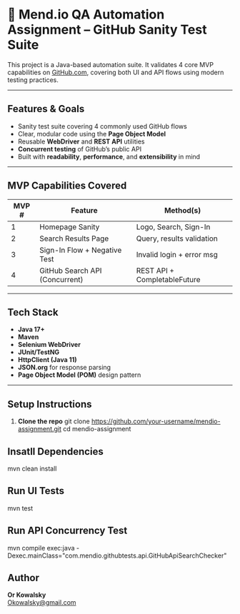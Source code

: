 # 🧪 Mend.io QA Automation Assignment – GitHub Sanity Test Suite

This project is a Java-based automation suite. It validates 4 core MVP capabilities on [GitHub.com](https://github.com), covering both UI and API flows using modern testing practices.

---

## Features & Goals

- Sanity test suite covering 4 commonly used GitHub flows
- Clear, modular code using the **Page Object Model**
- Reusable **WebDriver** and **REST API** utilities
- **Concurrent testing** of GitHub’s public API
- Built with **readability**, **performance**, and **extensibility** in mind

---

## MVP Capabilities Covered

| MVP # | Feature                        | Method(s)                    |
| ----- | ------------------------------ | ---------------------------- |
| 1     | Homepage Sanity                | Logo, Search, Sign-In        |
| 2     | Search Results Page            | Query, results validation    |
| 3     | Sign-In Flow + Negative Test   | Invalid login + error msg    |
| 4     | GitHub Search API (Concurrent) | REST API + CompletableFuture |

---

## Tech Stack

- **Java 17+**
- **Maven**
- **Selenium WebDriver**
- **JUnit/TestNG**
- **HttpClient (Java 11)**
- **JSON.org** for response parsing
- **Page Object Model (POM)** design pattern

---

## Setup Instructions

1. **Clone the repo**
   git clone https://github.com/your-username/mendio-assignment.git
   cd mendio-assignment

## Insatll Dependencies

mvn clean install

## Run UI Tests

mvn test

## Run API Concurrency Test

mvn compile exec:java -Dexec.mainClass="com.mendio.githubtests.api.GitHubApiSearchChecker"

## Author

**Or Kowalsky**  
Okowalsky@gmail.com
